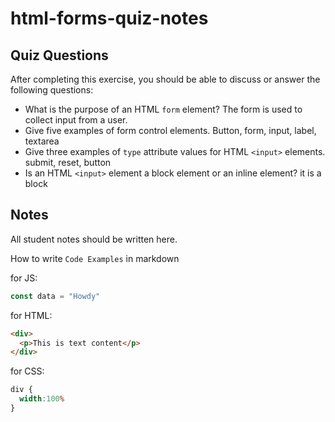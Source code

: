 # html-forms-quiz-notes

## Quiz Questions

After completing this exercise, you should be able to discuss or answer the following questions:

- What is the purpose of an HTML `form` element?
The form is used to collect input from a user.
- Give five examples of form control elements.
Button, form, input, label, textarea
- Give three examples of `type` attribute values for HTML `<input>` elements.
submit, reset, button
- Is an HTML `<input>` element a block element or an inline element?
it is a block
## Notes

All student notes should be written here.


How to write `Code Examples` in markdown

for JS:
```javascript
const data = "Howdy"
```

for HTML:
```html
<div>
  <p>This is text content</p>
</div>
```

for CSS:
```css
div {
  width:100%
}
```
